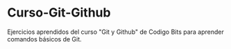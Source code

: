 # Curso-Git-Github
Ejercicios aprendidos del curso "Git y Github" de Codigo Bits para aprender comandos básicos de Git.
